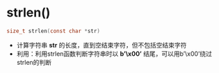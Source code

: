 # strlen()

```c
size_t strlen(const char *str)
```

* 计算字符串 **str** 的长度，直到空结束字符，但不包括空结束字符
* 利用：利用strlen函数判断字符串时以 **b’\x00’** 结尾，可以用b’\x00’绕过strlen的判断
